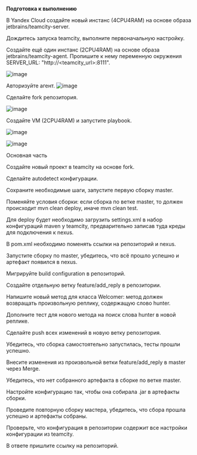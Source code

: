 **Подготовка к выполнению**

В Yandex Cloud создайте новый инстанс (4CPU4RAM) на основе образа jetbrains/teamcity-server.

Дождитесь запуска teamcity, выполните первоначальную настройку.

Создайте ещё один инстанс (2CPU4RAM) на основе образа jetbrains/teamcity-agent. Пропишите к нему переменную окружения SERVER_URL: "http://<teamcity_url>:8111".

![image](https://github.com/AlexanderSchelokov/devops-netology/assets/121572590/ccb52d12-3f04-4d66-9c01-26f031b4c716)

Авторизуйте агент.
![image](https://github.com/AlexanderSchelokov/devops-netology/assets/121572590/933f9585-490b-403e-bfd4-c7150d735a40)

Сделайте fork репозитория.

![image](https://github.com/AlexanderSchelokov/devops-netology/assets/121572590/ba968249-7222-4c19-90d4-bcc930ef3352)


Создайте VM (2CPU4RAM) и запустите playbook.

![image](https://github.com/AlexanderSchelokov/devops-netology/assets/121572590/a04d3ccd-ff3d-427a-8faa-871c7614a127)

![image](https://github.com/AlexanderSchelokov/devops-netology/assets/121572590/8822c31a-c838-46f3-a374-82e56be80feb)

Основная часть

Создайте новый проект в teamcity на основе fork.

Сделайте autodetect конфигурации.

Сохраните необходимые шаги, запустите первую сборку master.

Поменяйте условия сборки: если сборка по ветке master, то должен происходит mvn clean deploy, иначе mvn clean test.

Для deploy будет необходимо загрузить settings.xml в набор конфигураций maven у teamcity, предварительно записав туда креды для подключения к nexus.

В pom.xml необходимо поменять ссылки на репозиторий и nexus.

Запустите сборку по master, убедитесь, что всё прошло успешно и артефакт появился в nexus.

Мигрируйте build configuration в репозиторий.

Создайте отдельную ветку feature/add_reply в репозитории.

Напишите новый метод для класса Welcomer: метод должен возвращать произвольную реплику, содержащую слово hunter.

Дополните тест для нового метода на поиск слова hunter в новой реплике.

Сделайте push всех изменений в новую ветку репозитория.

Убедитесь, что сборка самостоятельно запустилась, тесты прошли успешно.

Внесите изменения из произвольной ветки feature/add_reply в master через Merge.

Убедитесь, что нет собранного артефакта в сборке по ветке master.

Настройте конфигурацию так, чтобы она собирала .jar в артефакты сборки.

Проведите повторную сборку мастера, убедитесь, что сбора прошла успешно и артефакты собраны.

Проверьте, что конфигурация в репозитории содержит все настройки конфигурации из teamcity.

В ответе пришлите ссылку на репозиторий.

